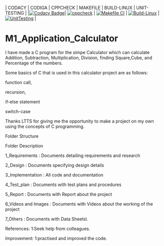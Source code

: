 | CODACY | CODIGA | CPPCHECK | MAKEFILE | BUILD-LINUX | UNIT-TESTING |
|[![Codacy Badge](https://app.codacy.com/project/badge/Grade/347195fe10ec4698bcae9ad0ffb402e1)](https://www.codacy.com/gh/lokesh23799/M1_Calculator_Application/dashboard?utm_source=github.com&amp;utm_medium=referral&amp;utm_content=lokesh23799/M1_Calculator_Application&amp;utm_campaign=Badge_Grade)|  [![cppcheck](https://github.com/lokesh23799/M1_Calculator_Application/actions/workflows/c-cpp.yml/badge.svg)](https://github.com/lokesh23799/M1_Calculator_Application/actions/workflows/c-cpp.yml) | [![Makefile CI](https://github.com/lokesh23799/M1_Calculator_Application/actions/workflows/makefile.yml/badge.svg)](https://github.com/lokesh23799/M1_Calculator_Application/actions/workflows/makefile.yml) | [![Build-Linux](https://github.com/lokesh23799/M1_Calculator_Application/actions/workflows/Build-Linux.yml/badge.svg)](https://github.com/lokesh23799/M1_Calculator_Application/actions/workflows/Build-Linux.yml) | [![UnitTesting](https://github.com/lokesh23799/M1_Calculator_Application/actions/workflows/Unit_Testing.yml/badge.svg)](https://github.com/lokesh23799/M1_Calculator_Application/actions/workflows/Unit_Testing.yml) |






# M1_Application_Calculator
I have made a C program for the simpe Calculator which can calculate Addition, Subtraction, Multiplication, Division, finding Square,Cube, and Percentage of the numbers.

Some basics of C that is used in this calculator project are as follows:

function call,

recursion,

if-else statement

switch-case

Thanks LTTS for giving me the opportunity to make a project on my own using the concepts of C programming.




Folder Structure



Folder	Description


1_Requirements	       :          Documents detailing requirements and research


2_Design	              :         Documents specifying design details


3_Implementation	       :        All code and documentation


4_Test_plan	        :             Documents with test plans and procedures


5_Report	     :                  Documents with Report about the project


6_Videos and Images	   :          Documents with Videos about the working of the project


7_Others	       :                Documents with Data Sheets\










References:
       1:Seek help from colleagues.

   Improvement:
       1:practised and improved the code.
